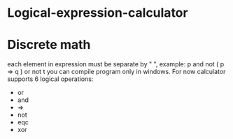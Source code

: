 # Logical-expression-calculator
# Discrete math
each element in expression must be separate by " ", example:
p and not ( p => q ) or not t
you can compile program only in windows.
For now calculator supports 6 logical operations:
  - or
  - and
  - =>
  - not
  - eqc
  - xor
